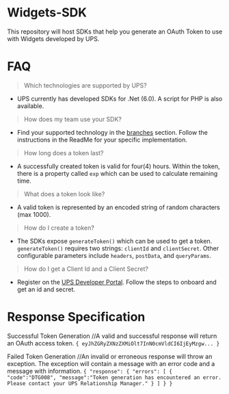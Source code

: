 # Widgets-SDK
This repository will host SDKs that help you generate an OAuth Token to use with Widgets developed by UPS.

# FAQ
> Which technologies are supported by UPS?
- UPS currently has developed SDKs for .Net (6.0). A script for PHP is also available.

> How does my team use your SDK?
- Find your supported technology in the [branches]([url](https://github.com/UPS-API/Widgets-SDK/branches)https://github.com/UPS-API/Widgets-SDK/branches) section. Follow the instructions in the ReadMe for your specific implementation.

> How long does a token last?
- A successfully created token is valid for four(4) hours. Within the token, there is a property called `exp` which can be used to calculate remaining time.

> What does a token look like?
- A valid token is represented by an encoded string of random characters (max 1000).

> How do I create a token?
- The SDKs expose `generateToken()` which can be used to get a token. `generateToken()` requires two strings: `clientId` and `clientSecret`. Other configurable parameters include `headers`, `postData`, and `queryParams`.

> How do I get a Client Id and a Client Secret?
- Register on the [UPS Developer Portal]([url](https://developer.ups.com/)https://developer.ups.com/). Follow the steps to onboard and get an id and secret.


# Response Specification
Successful Token Generation
//A valid and successful response will return an OAuth access token. 
`{
  eyJhZGRyZXNzZXMiOlt7InN0cmVldCI6IjEyMzgw...
}`

Failed Token Generation
//An invalid or erroneous response will throw an exception. The exception will contain a message with an error code and a message with information.
`{
  "response":
    {
      "errors":
        [
          {
            "code":"DTG008",
            "message":"Token generation has encountered an error. Please contact your UPS Relationship Manager."
          }
        ]
    }
}`
